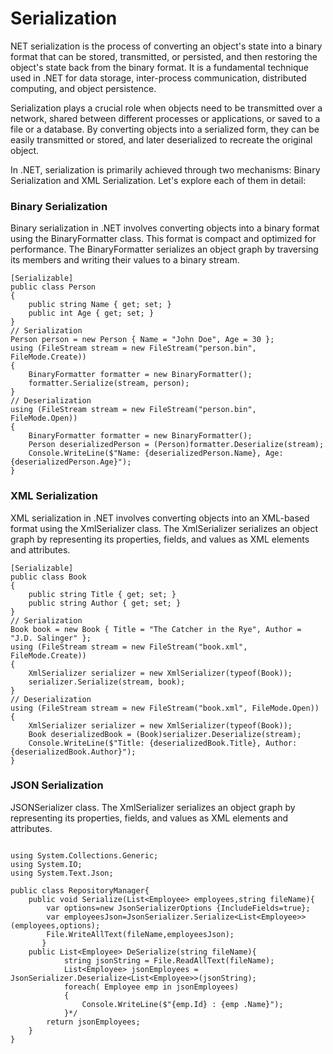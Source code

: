 # Serialization

NET serialization is the process of converting an object's state into a binary format that can be stored, transmitted, or persisted, and then restoring the object's state back from the binary format. It is a fundamental technique used in .NET for data storage, inter-process communication, distributed computing, and object persistence.


Serialization plays a crucial role when objects need to be transmitted over a network, shared between different processes or applications, or saved to a file or a database. By converting objects into a serialized form, they can be easily transmitted or stored, and later deserialized to recreate the original object.

In .NET, serialization is primarily achieved through two mechanisms: Binary Serialization and XML Serialization. Let's explore each of them in detail:

### Binary Serialization

Binary serialization in .NET involves converting objects into a binary format using the BinaryFormatter class. This format is compact and optimized for performance. The BinaryFormatter serializes an object graph by traversing its members and writing their values to a binary stream.

```
[Serializable]
public class Person
{
    public string Name { get; set; }
    public int Age { get; set; }
}
// Serialization
Person person = new Person { Name = "John Doe", Age = 30 };
using (FileStream stream = new FileStream("person.bin", FileMode.Create))
{
    BinaryFormatter formatter = new BinaryFormatter();
    formatter.Serialize(stream, person);
}
// Deserialization
using (FileStream stream = new FileStream("person.bin", FileMode.Open))
{
    BinaryFormatter formatter = new BinaryFormatter();
    Person deserializedPerson = (Person)formatter.Deserialize(stream);
    Console.WriteLine($"Name: {deserializedPerson.Name}, Age: {deserializedPerson.Age}");
}
```

### XML Serialization
XML serialization in .NET involves converting objects into an XML-based format using the XmlSerializer class. The XmlSerializer serializes an object graph by representing its properties, fields, and values as XML elements and attributes.

```
[Serializable]
public class Book
{
    public string Title { get; set; }
    public string Author { get; set; }
}
// Serialization
Book book = new Book { Title = "The Catcher in the Rye", Author = "J.D. Salinger" };
using (FileStream stream = new FileStream("book.xml", FileMode.Create))
{
    XmlSerializer serializer = new XmlSerializer(typeof(Book));
    serializer.Serialize(stream, book);
}
// Deserialization
using (FileStream stream = new FileStream("book.xml", FileMode.Open))
{
    XmlSerializer serializer = new XmlSerializer(typeof(Book));
    Book deserializedBook = (Book)serializer.Deserialize(stream);
    Console.WriteLine($"Title: {deserializedBook.Title}, Author: {deserializedBook.Author}");
}
```

### JSON Serialization
JSONSerializer class. The XmlSerializer serializes an object graph by representing its properties, fields, and values as XML elements and attributes.

```

using System.Collections.Generic;
using System.IO;
using System.Text.Json;

public class RepositoryManager{
    public void Serialize(List<Employee> employees,string fileName){
        var options=new JsonSerializerOptions {IncludeFields=true};
        var employeesJson=JsonSerializer.Serialize<List<Employee>>(employees,options);
        File.WriteAllText(fileName,employeesJson);
       }
    public List<Employee> DeSerialize(string fileName){
            string jsonString = File.ReadAllText(fileName);
            List<Employee> jsonEmployees = JsonSerializer.Deserialize<List<Employee>>(jsonString);
            foreach( Employee emp in jsonEmployees)
            {
                Console.WriteLine($"{emp.Id} : {emp .Name}");   
            }*/      
        return jsonEmployees;
    }
}

```